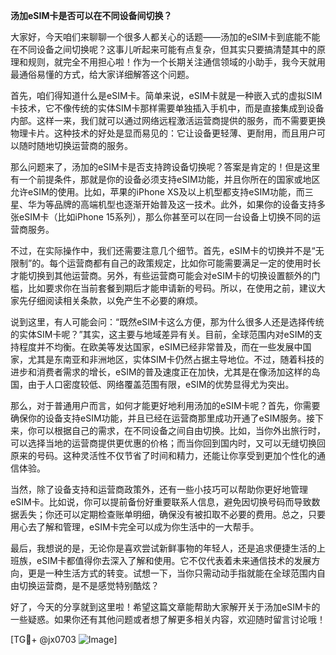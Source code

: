 **汤加eSIM卡是否可以在不同设备间切换？**

大家好，今天咱们来聊聊一个很多人都关心的话题——汤加的eSIM卡到底能不能在不同设备之间切换呢？这事儿听起来可能有点复杂，但其实只要搞清楚其中的原理和规则，就完全不用担心啦！作为一个长期关注通信领域的小助手，我今天就用最通俗易懂的方式，给大家详细解答这个问题。

首先，咱们得知道什么是eSIM卡。简单来说，eSIM卡就是一种嵌入式的虚拟SIM卡技术，它不像传统的实体SIM卡那样需要单独插入手机中，而是直接集成到设备内部。这样一来，我们就可以通过网络远程激活运营商提供的服务，而不需要更换物理卡片。这种技术的好处是显而易见的：它让设备更轻薄、更耐用，而且用户可以随时随地切换运营商的服务。

那么问题来了，汤加的eSIM卡是否支持跨设备切换呢？答案是肯定的！但是这里有一个前提条件，那就是你的设备必须支持eSIM功能，并且你所在的国家或地区允许eSIM的使用。比如，苹果的iPhone XS及以上机型都支持eSIM功能，而三星、华为等品牌的高端机型也逐渐开始普及这一技术。此外，如果你的设备支持多张eSIM卡（比如iPhone 15系列），那么你甚至可以在同一台设备上切换不同的运营商服务。

不过，在实际操作中，我们还需要注意几个细节。首先，eSIM卡的切换并不是“无限制”的。每个运营商都有自己的政策规定，比如你可能需要满足一定的使用时长才能切换到其他运营商。另外，有些运营商可能会对eSIM卡的切换设置额外的门槛，比如要求你在当前套餐到期后才能申请新的号码。所以，在使用之前，建议大家先仔细阅读相关条款，以免产生不必要的麻烦。

说到这里，有人可能会问：“既然eSIM卡这么方便，那为什么很多人还是选择传统的实体SIM卡呢？”其实，这主要与地域差异有关。目前，全球范围内对eSIM的支持程度并不均衡。在欧美等发达国家，eSIM已经非常普及，而在一些发展中国家，尤其是东南亚和非洲地区，实体SIM卡仍然占据主导地位。不过，随着科技的进步和消费者需求的增长，eSIM的普及速度正在加快，尤其是在像汤加这样的岛国，由于人口密度较低、网络覆盖范围有限，eSIM的优势显得尤为突出。

那么，对于普通用户而言，如何才能更好地利用汤加的eSIM卡呢？首先，你需要确保你的设备支持eSIM功能，并且已经在运营商那里成功开通了eSIM服务。接下来，你可以根据自己的需求，在不同设备之间自由切换。比如，当你外出旅行时，可以选择当地的运营商提供更优惠的价格；而当你回到国内时，又可以无缝切换回原来的号码。这种灵活性不仅节省了时间和精力，还能让你享受到更加个性化的通信体验。

当然，除了设备支持和运营商政策外，还有一些小技巧可以帮助你更好地管理eSIM卡。比如说，你可以提前备份好重要联系人信息，避免因切换号码而导致数据丢失；你还可以定期检查账单明细，确保没有被扣取不必要的费用。总之，只要用心去了解和管理，eSIM卡完全可以成为你生活中的一大帮手。

最后，我想说的是，无论你是喜欢尝试新鲜事物的年轻人，还是追求便捷生活的上班族，eSIM卡都值得你去深入了解和使用。它不仅代表着未来通信技术的发展方向，更是一种生活方式的转变。试想一下，当你只需动动手指就能在全球范围内自由切换运营商，是不是感觉特别酷炫？

好了，今天的分享就到这里啦！希望这篇文章能帮助大家解开关于汤加eSIM卡的一些疑惑。如果你还有其他问题或者想了解更多相关内容，欢迎随时留言讨论哦！

[TG💪+ @jx0703 ![Image](https://github.com/user-attachments/assets/dbca1d08-cadb-493c-b0ec-ad6f7a83f270)]